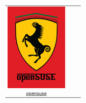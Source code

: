 |  |  |  |  |
| :---: | :---: | :---: | :---: |
| ![opensuse](.meta/thumbnails/opensuse.png) |
| [opensuse](opensuse.png) |
